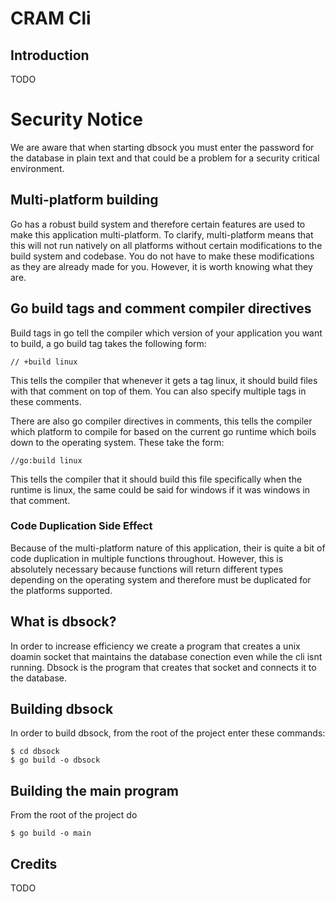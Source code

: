 # CRAM Cli 

## Introduction 

TODO

# Security Notice

We are aware that when starting dbsock you must enter the password for the database in plain text and that could be a problem for a security critical environment.

## Multi-platform building

Go has a robust build system and therefore certain features are used to make this application multi-platform. To clarify, multi-platform means that this will not run natively on all platforms without certain modifications to the build system and codebase. You do not have to make these modifications as they are already made for you. However, it is worth knowing what they are.

## Go build tags and comment compiler directives

Build tags in go tell the compiler which version of your application you want to build, a go build tag takes the following form:

```
// +build linux
```

This tells the compiler that whenever it gets a tag linux, it should build files with that comment on top of them. You can also specify multiple tags in these comments.

There are also go compiler directives in comments, this tells the compiler which platform to compile for based on the current go runtime which boils down to the operating system. These take the form:

```
//go:build linux
```

This tells the compiler that it should build this file specifically when the runtime is linux, the same could be said for windows if it was windows in that comment.

### Code Duplication Side Effect

Because of the multi-platform nature of this application, their is quite a bit of code duplication in multiple functions throughout. However, this is absolutely necessary because functions will return different types depending on the operating system and therefore must be duplicated for the platforms supported.

## What is dbsock?

In order to increase efficiency we create a program that creates a unix doamin socket that maintains the database conection even while the cli isnt running. Dbsock is the program that creates that socket and connects it to the database.

## Building dbsock

In order to build dbsock, from the root of the project enter these commands:

```shell
$ cd dbsock
$ go build -o dbsock
```

## Building the main program

From the root of the project do

```shell
$ go build -o main
```

## Credits

TODO
